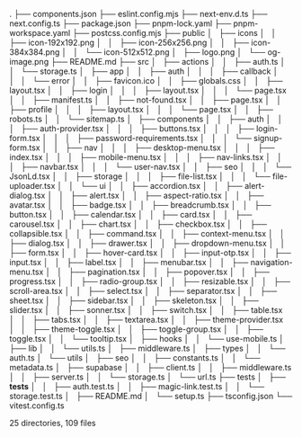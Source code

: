 .
├── components.json
├── eslint.config.mjs
├── next-env.d.ts
├── next.config.ts
├── package.json
├── pnpm-lock.yaml
├── pnpm-workspace.yaml
├── postcss.config.mjs
├── public
│   ├── icons
│   │   ├── icon-192x192.png
│   │   ├── icon-256x256.png
│   │   ├── icon-384x384.png
│   │   └── icon-512x512.png
│   ├── logo.png
│   └── og-image.png
├── README.md
├── src
│   ├── actions
│   │   ├── auth.ts
│   │   └── storage.ts
│   ├── app
│   │   ├── auth
│   │   │   ├── callback
│   │   │   └── error
│   │   ├── favicon.ico
│   │   ├── globals.css
│   │   ├── layout.tsx
│   │   ├── login
│   │   │   ├── layout.tsx
│   │   │   └── page.tsx
│   │   ├── manifest.ts
│   │   ├── not-found.tsx
│   │   ├── page.tsx
│   │   ├── profile
│   │   │   ├── layout.tsx
│   │   │   └── page.tsx
│   │   ├── robots.ts
│   │   └── sitemap.ts
│   ├── components
│   │   ├── auth
│   │   │   ├── auth-provider.tsx
│   │   │   ├── buttons.tsx
│   │   │   ├── login-form.tsx
│   │   │   ├── password-requirements.tsx
│   │   │   └── signup-form.tsx
│   │   ├── nav
│   │   │   ├── desktop-menu.tsx
│   │   │   ├── index.tsx
│   │   │   ├── mobile-menu.tsx
│   │   │   ├── nav-links.tsx
│   │   │   ├── navbar.tsx
│   │   │   └── user-nav.tsx
│   │   ├── seo
│   │   │   └── JsonLd.tsx
│   │   ├── storage
│   │   │   ├── file-list.tsx
│   │   │   └── file-uploader.tsx
│   │   └── ui
│   │   ├── accordion.tsx
│   │   ├── alert-dialog.tsx
│   │   ├── alert.tsx
│   │   ├── aspect-ratio.tsx
│   │   ├── avatar.tsx
│   │   ├── badge.tsx
│   │   ├── breadcrumb.tsx
│   │   ├── button.tsx
│   │   ├── calendar.tsx
│   │   ├── card.tsx
│   │   ├── carousel.tsx
│   │   ├── chart.tsx
│   │   ├── checkbox.tsx
│   │   ├── collapsible.tsx
│   │   ├── command.tsx
│   │   ├── context-menu.tsx
│   │   ├── dialog.tsx
│   │   ├── drawer.tsx
│   │   ├── dropdown-menu.tsx
│   │   ├── form.tsx
│   │   ├── hover-card.tsx
│   │   ├── input-otp.tsx
│   │   ├── input.tsx
│   │   ├── label.tsx
│   │   ├── menubar.tsx
│   │   ├── navigation-menu.tsx
│   │   ├── pagination.tsx
│   │   ├── popover.tsx
│   │   ├── progress.tsx
│   │   ├── radio-group.tsx
│   │   ├── resizable.tsx
│   │   ├── scroll-area.tsx
│   │   ├── select.tsx
│   │   ├── separator.tsx
│   │   ├── sheet.tsx
│   │   ├── sidebar.tsx
│   │   ├── skeleton.tsx
│   │   ├── slider.tsx
│   │   ├── sonner.tsx
│   │   ├── switch.tsx
│   │   ├── table.tsx
│   │   ├── tabs.tsx
│   │   ├── textarea.tsx
│   │   ├── theme-provider.tsx
│   │   ├── theme-toggle.tsx
│   │   ├── toggle-group.tsx
│   │   ├── toggle.tsx
│   │   └── tooltip.tsx
│   ├── hooks
│   │   └── use-mobile.ts
│   ├── lib
│   │   └── utils.ts
│   ├── middleware.ts
│   ├── types
│   │   └── auth.ts
│   └── utils
│   ├── seo
│   │   ├── constants.ts
│   │   └── metadata.ts
│   ├── supabase
│   │   ├── client.ts
│   │   ├── middleware.ts
│   │   ├── server.ts
│   │   └── storage.ts
│   └── url.ts
├── tests
│   ├── **tests**
│   │   ├── auth.test.ts
│   │   ├── magic-link.test.ts
│   │   └── storage.test.ts
│   ├── README.md
│   └── setup.ts
├── tsconfig.json
└── vitest.config.ts

25 directories, 109 files
